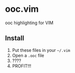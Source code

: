 # ooc.vim

ooc highlighting for VIM

## Install

 1. Put these files in your `~/.vim`
 2. Open a `.ooc` file
 2. ????
 3. PROFIT!!!
